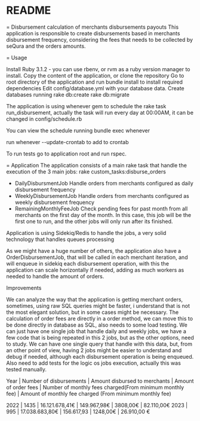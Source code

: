 # README

= Disbursement calculation of merchants disbursements payouts
  This application is responsible to create disbursements based in merchants disbursement frequency, considering the fees that needs to be collected by seQura and the orders amounts.

= Usage

  Install Ruby 3.1.2 - you can use rbenv, or rvm as a ruby version manager to install.
  Copy the content of the application, or clone the repository
  Go to root directory of the application and run bundle install to install required dependencies
  Edit config/database.yml with your database data.
  Create databases running rake db:create rake db:migrate

  The application is using whenever gem to schedule the rake task run_disbursement, actually the task will run every day at 00:00AM, it can be changed in config/schedule.rb

  You can view the schedule running bundle exec whenever
  
  run whenever --update-crontab to add to crontab

  To run tests go to application root and run rspec.
  
= Application
  The application consists of a main rake task that handle the execution of the 3 main jobs:
    rake custom_tasks:disburse_orders
    
  - DailyDisbursmentJob
    Handle orders from merchants configured as daily disbursement frequency
  - WeeklyDisbursementJob
    Handle orders from merchants configured as weekly disbursement frequency
  - RemainingMonthlyFeeJob
    Check pending fees for past month from all merchants on the first day of the month. In this case, this job will be the first one to run, and the other jobs will only run after its finished.
  
  Application is using Sidekiq/Redis to handle the jobs, a very solid technology that handles queues processing

  As we might have a huge number of others, the application also have a OrderDisbursementJob, that will be called in each merchant iteration, and will enqueue in sidekiq each disbursement operation, with this the application can scale horizontally if needed, adding as much workers as needed to handle the amount of orders.

  Improvements

  We can analyze the way that the application is getting merchant orders, sometimes, using raw SQL queries might be faster, i understand that is not the most elegant solution, but in some cases might be necessary.
  The calculation of order fees are directly in a order method, we can move this to be done directly in database as SQL, also needs to some load testing.
  We can just have one single job that handle daily and weekly jobs, we have a few code that is being repeated in this 2 jobs, but as the other options, need to study. We can have one single query that handle with this data, but, from an other point of view, having 2 jobs might be easier to understand and debug if needed, although each disbursement operation is being enqueued.
  Also need to add tests for the logic os jobs execution, actually this was tested manually.


Year | Number of disbursements | Amount disbursed to merchants | Amount of order fees |  Number of monthly fees charged(From minimum monthly fee) |  Amount of monthly fee charged (From minimum monthly fee)

2022 | 1435 | 16.121.678,41€ | 149.967,98€  | 3808,00€ | 82.110,00€
2023 | 995 |  17.038.683,80€ | 156.617,93  | 1248,00€ | 26.910,00 €
